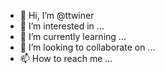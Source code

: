 - 👋 Hi, I’m @ttwiner
- 👀 I’m interested in ...
- 🌱 I’m currently learning ...
- 💞️ I’m looking to collaborate on ...
- 📫 How to reach me ...

<!---
ttwiner/ttwiner is a ✨ special ✨ repository because its `README.md` (this file) appears on your GitHub profile.
You can click the Preview link to take a look at your changes.
--->
